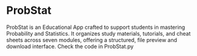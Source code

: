 # ProbStat
ProbStat is an Educational App crafted to support students in mastering Probability and Statistics. It organizes study materials, tutorials, and cheat sheets across seven modules, offering a structured, file preview and download interface. Check the code in ProbStat.py
